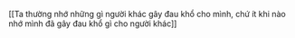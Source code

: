 [[Ta thường nhớ những gì người khác gây đau khổ cho mình, chứ ít khi nào nhớ mình đã gây đau khổ gì cho người khác]]
